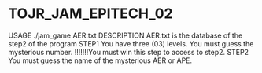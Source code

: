 # TOJR_JAM_EPITECH_02
USAGE
./jam_game AER.txt
DESCRIPTION
AER.txt is the database of the step2 of the program
STEP1 
You have three (03) levels.
You must guess the mysterious number.
!!!!!!!You must win this step to access to step2.
STEP2
You must guess the name of the mysterious AER or  APE.